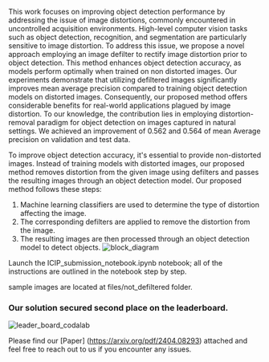 This work focuses on improving object detection performance by addressing the issue of image distortions, commonly encountered in uncontrolled acquisition environments. High-level computer vision tasks such as object detection, recognition, and segmentation are particularly sensitive to image distortion. To address this issue, we propose a novel approach employing an image defilter to rectify image distortion prior to object detection. This method enhances object detection accuracy, as models perform optimally when trained on non distorted images. Our experiments demonstrate that utilizing defiltered images significantly improves mean average precision compared to training object detection models on distorted images. Consequently, our proposed method offers considerable benefits for real-world applications plagued by image distortion. To our knowledge, the contribution lies in employing distortion-removal paradigm for object detection on images captured in natural settings. We achieved an improvement of 0.562 and 0.564 of mean Average precision on validation and test data.


To improve object detection accuracy, it's essential to provide non-distorted images. Instead of training models with distorted images, our proposed method removes distortion from the given image using defilters and passes the resulting images through an object detection model.
Our proposed method follows these steps: 

1. Machine learning classifiers are used to determine the type of distortion affecting the image. 
2. The corresponding defilters are applied to remove the distortion from the image.
3. The resulting images are then processed through an object detection model to detect objects.
![block_diagram](https://github.com/user-attachments/assets/80064d9c-9d43-490b-ad66-cfac47fe4c38)


Launch the ICIP_submission_notebook.ipynb notebook; all of the instructions are outlined in the notebook step by step.

sample images are located at files/not_defiltered folder.

### Our solution secured second place on the leaderboard.
![leader_board_codalab](https://github.com/user-attachments/assets/67178c80-10e2-4819-a143-a953857094f5)


Please find our [Paper] (https://arxiv.org/pdf/2404.08293) attached and feel free to reach out to us if you encounter any issues.
